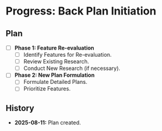 # Progress: Back Plan Initiation

## Plan

- [ ] **Phase 1: Feature Re-evaluation**
    - [ ] Identify Features for Re-evaluation.
    - [ ] Review Existing Research.
    - [ ] Conduct New Research (if necessary).
- [ ] **Phase 2: New Plan Formulation**
    - [ ] Formulate Detailed Plans.
    - [ ] Prioritize Features.

## History

*   **2025-08-11:** Plan created.
